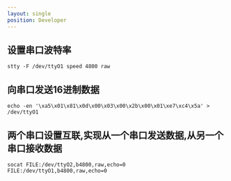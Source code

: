 ```yaml
---
layout: single
position: Developer
---
```


## 设置串口波特率

    stty -F /dev/ttyO1 speed 4800 raw

## 向串口发送16进制数据

    echo -en '\xa5\x01\x81\x0d\x00\x03\x00\x2b\x00\x01\xe7\xc4\x5a' > /dev/ttyO1

## 两个串口设置互联,实现从一个串口发送数据,从另一个串口接收数据

    socat FILE:/dev/ttyO2,b4800,raw,echo=0 FILE:/dev/ttyO1,b4800,raw,echo=0